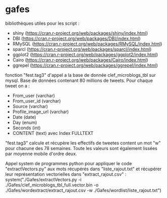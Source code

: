 # gafes
bibliothèques utiles pour les script :
- shiny (https://cran.r-project.org/web/packages/shiny/index.html)
- DBI (https://cran.r-project.org/web/packages/DBI/index.html)
- RMySQL (https://cran.r-project.org/web/packages/RMySQL/index.html)
- sparcl (https://cran.r-project.org/web/packages/sparcl/index.html)
- ggplot2 (https://cran.r-project.org/web/packages/ggplot2/index.html)
- Cairo (https://cran.r-project.org/web/packages/Cairo/index.html)
- ggrepel (https://cran.r-project.org/web/packages/ggrepel/index.html)

fonction "fest.tag3" d'appel a la base de donnée clef_microblogs_tbl sur mysql.
Base de données contenant 80 millions de tweets. Pour chaque tweet on a :
  - From_user (varchar)
  - From_user_id (varchar)
  - Source (varchar)
  - Profile_image_url (varchar)
  - Date (date)
  - Day (enum)
  - Seconds (int)
  - CONTENT (text) avec Index FULLTEXT

"fest.tag3" calcule et récupère les effectifs de tweetes content un mot "w" pour chacune des 78 semaines. Toute les valeurs sont également
lissées par moyenne mobile d'ordre deux.


Appel system de programmes python pour appliquer le code "extractVectors.py" aux mots récupérés dans "liste_rajout.txt" et récupérer leur représentation vectorielles dans "extract_rajout.csv" : 
system("./Gafes/extractVectors.py -i ./Gafes/clef_microblogs_tbl_full.vector.bin -o ./Gafes/wordextract/extract_rajout.csv -w ./Gafes/wordlist/liste_rajout.txt")

